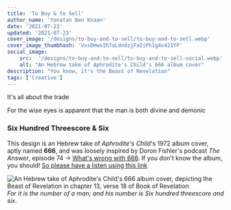 ```yaml
---
title: 'To Buy & to Sell'
author_name: 'Yonatan Ben Knaan'
date: '2021-07-23'
updated: '2021-07-23'
cover_image: '/designs/to-buy-and-to-sell/to-buy-and-to-sell.webp'
cover_image_thumbhash: 'VxsDHwoIh7aLdndzjFaIiFh1g4v42IYP'
social_image:
    src:  '/designs/to-buy-and-to-sell/to-buy-and-to-sell-social.webp'
    alt: "An Hebrew take of Aphrodite's Child's 666 album cover"
description: "You know, it's the Beast of Revelation"
tags: ['Creative']
---
```


It's all about the trade  

For the wise eyes is apparent that the man is both divine and demonic

### Six Hundred Threescore & Six

This design is an Hebrew take of *Aphrodite's Child*'s 1972 album cover, aptly named **666**, and was loosely inspired by Doron Fishler's podcast *The Answer*, episode 74 -> [What's wrong with 666](https://www.osimhistoria.com/theanswer/ep74-666). If you don't know the album, you should! [So please have a listen using this link](https://youtube.com/playlist?list=PL9EAiJXXtc-bdbxNvRZCRs402jnbC_bxw&si=gADgSht99uJQFS69)

![An Hebrew take of Aphrodite's Child's 666 album cover, depicting the Beast of Revelation in chapter 13, verse 18 of Book of Revelation](/designs/to-buy-and-to-sell/to-buy-and-to-sell.webp)
*For it is the number of a man; and his number is Six hundred threescore and six.*


<!-- ![666 by Aphrodite's Child's](/designs/to-buy-and-to-sell/Aphrodites-Child-666.webp) -->